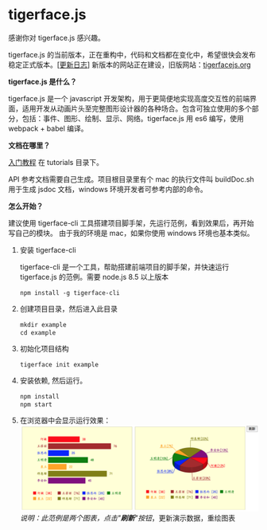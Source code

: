 # tigerface.js

感谢你对 tigerface.js 感兴趣。

tigerface.js 的当前版本，正在重构中，代码和文档都在变化中，希望很快会发布稳定正式版本。\[[更新日志](./doc/log.md "更新日志")\]
新版本的网站正在建设，旧版网站：[tigerfacejs.org](http://tigerfacejs.org "tigerfacejs.org")

**tigerface.js 是什么？**

tigerface.js 是一个 javascript 开发架构，用于更简便地实现高度交互性的前端界面，适用开发从动画片头至完整图形设计器的各种场合。包含可独立使用的多个部分，包括：事件、图形、绘制、显示、网络。tigerface.js 用 es6 编写，使用 webpack + babel 编译。

**文档在哪里？**

[入门教程](tutorials/readme.md) 在 tutorials 目录下。

API 参考文档需要自己生成。项目根目录里有个 mac 的执行文件叫 buildDoc.sh 用于生成 jsdoc 文档，windows 环境开发者可参考内部的命令。

**怎么开始？**

建议使用 tigerface-cli 工具搭建项目脚手架，先运行范例，看到效果后，再开始写自己的模块。
由于我的环境是 mac，如果你使用 windows 环境也基本类似。


1. 安装 tigerface-cli

    tigerface-cli 是一个工具，帮助搭建前端项目的脚手架，并快速运行 tigerface.js 的范例。需要 node.js 8.5 以上版本 

    ```commandline
    npm install -g tigerface-cli
    ```

1. 创建项目目录，然后进入此目录
    ```commandline
    mkdir example
    cd example
    ```

1. 初始化项目结构
    ```commandline
    tigerface init example
    ```

1. 安装依赖, 然后运行。
    ```commandline
    npm install
    npm start
    ```

1. 在浏览器中会显示运行效果：
![范例](./tutorials/img/example.png "范例")
_说明：此范例是两个图表，点击"**刷新**"按钮_，更新演示数据，重绘图表